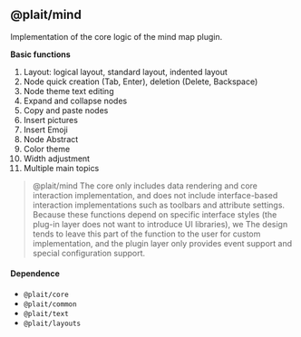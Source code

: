 ## @plait/mind
Implementation of the core logic of the mind map plugin.



**Basic functions**

1. Layout: logical layout, standard layout, indented layout
1. Node quick creation (Tab, Enter), deletion (Delete, Backspace)
1. Node theme text editing
1. Expand and collapse nodes
1. Copy and paste nodes
1. Insert pictures
1. Insert Emoji
1. Node Abstract
1. Color theme
1. Width adjustment
1. Multiple main topics


> @plait/mind The core only includes data rendering and core interaction implementation, and does not include interface-based interaction implementations such as toolbars and attribute settings. Because these functions depend on specific interface styles (the plug-in layer does not want to introduce UI libraries), we The design tends to leave this part of the function to the user for custom implementation, and the plugin layer only provides event support and special configuration support.



#### Dependence
- `@plait/core`
- `@plait/common`
- `@plait/text`
- `@plait/layouts`
